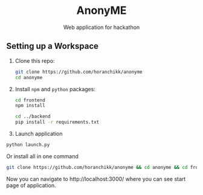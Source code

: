 <div align="center">

# AnonyME

Web application for hackathon

</div>

## Setting up a Workspace

1. Сlone this repo:
   ```bash
   git clone https://github.com/horanchikk/anonyme
   cd anonyme
   ```
2. Install `npm` and `python` packages:

   ```bash
   cd frontend
   npm install

   cd ../backend
   pip install -r requirements.txt
   ```

3. Launch application

```bash
python launch.py
```

Or install all in one command 
```bash
git clone https://github.com/horanchikk/anonyme && cd anonyme && cd frontend && npm install && cd ../backend && pip install -r requirements.txt && cd .. && python3 launch.py
```

Now you can navigate to http://localhost:3000/ where you can see start page of application.
